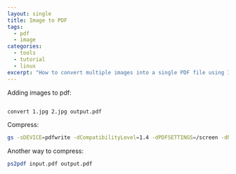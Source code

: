 ```yaml
---
layout: single
title: Image to PDF
tags:
  - pdf
  - image
categories:
  - tools
  - tutorial
  - linux
excerpt: "How to convert multiple images into a single PDF file using ImageMagick convert command on Linux systems."
---
```


Adding images to pdf:

```sh

convert 1.jpg 2.jpg output.pdf

```

Compress:

```sh
gs -sDEVICE=pdfwrite -dCompatibilityLevel=1.4 -dPDFSETTINGS=/screen -dNOPAUSE -dQUIET -dBATCH -sOutputFile=input.pdf output.pdf
```

Another way to compress:

```sh
ps2pdf input.pdf output.pdf
```